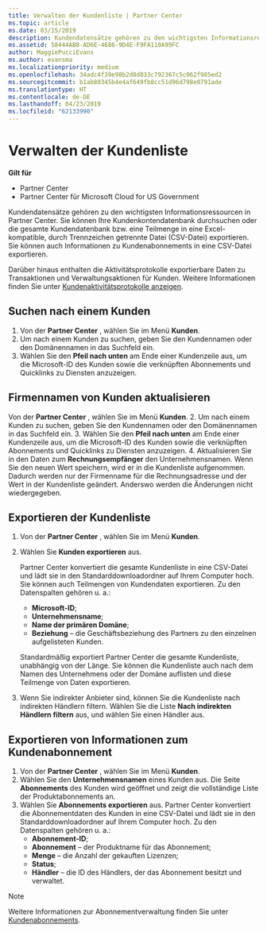 ```yaml
---
title: Verwalten der Kundenliste | Partner Center
ms.topic: article
ms.date: 03/15/2019
description: Kundendatensätze gehören zu den wichtigsten Informationsressourcen in Partner Center.
ms.assetid: 58444AB8-AD6E-4686-9D4E-F9FA110A99FC
author: MaggiePucciEvans
ms.author: evansma
ms.localizationpriority: medium
ms.openlocfilehash: 34adc4f39e98b2d8d033c792367c5c062f985ed2
ms.sourcegitcommit: b1ab80345b4e4af649fb8cc51d96d798e0791ade
ms.translationtype: HT
ms.contentlocale: de-DE
ms.lasthandoff: 04/23/2019
ms.locfileid: "62133990"
---
```

# <a name="manage-your-customer-list"></a>Verwalten der Kundenliste

**Gilt für**

-  Partner Center
-  Partner Center für Microsoft Cloud for US Government


Kundendatensätze gehören zu den wichtigsten Informationsressourcen in Partner Center. Sie können Ihre Kundenkontendatenbank durchsuchen oder die gesamte Kundendatenbank bzw. eine Teilmenge in eine Excel-kompatible, durch Trennzeichen getrennte Datei (CSV-Datei) exportieren. Sie können auch Informationen zu Kundenabonnements in eine CSV-Datei exportieren.

Darüber hinaus enthalten die Aktivitätsprotokolle exportierbare Daten zu Transaktionen und Verwaltungsaktionen für Kunden. Weitere Informationen finden Sie unter [Kundenaktivitätsprotokolle anzeigen](activity-logs.md).


## <a name="search-for-a-customer"></a>Suchen nach einem Kunden

1.  Von der **Partner Center** , wählen Sie im Menü **Kunden**.
2.  Um nach einem Kunden zu suchen, geben Sie den Kundennamen oder den Domänennamen in das Suchfeld ein.
3.  Wählen Sie den **Pfeil nach unten** am Ende einer Kundenzeile aus, um die Microsoft-ID des Kunden sowie die verknüpften Abonnements und Quicklinks zu Diensten anzuzeigen.

## <a name="update-a-customers-company-name"></a>Firmennamen von Kunden aktualisieren

Von der **Partner Center** , wählen Sie im Menü **Kunden**.
2.  Um nach einem Kunden zu suchen, geben Sie den Kundennamen oder den Domänennamen in das Suchfeld ein.
3.  Wählen Sie den **Pfeil nach unten** am Ende einer Kundenzeile aus, um die Microsoft-ID des Kunden sowie die verknüpften Abonnements und Quicklinks zu Diensten anzuzeigen.
4.  Aktualisieren Sie in den Daten zum **Rechnungsempfänger** den Unternehmensnamen. Wenn Sie den neuen Wert speichern, wird er in die Kundenliste aufgenommen. Dadurch werden nur der Firmenname für die Rechnungsadresse und der Wert in der Kundenliste geändert. Anderswo werden die Änderungen nicht wiedergegeben.

## <a name="export-your-customer-list"></a>Exportieren der Kundenliste

1.  Von der **Partner Center** , wählen Sie im Menü **Kunden**.
2.  Wählen Sie **Kunden exportieren** aus.

    Partner Center konvertiert die gesamte Kundenliste in eine CSV-Datei und lädt sie in den Standarddownloadordner auf Ihrem Computer hoch. Sie können auch Teilmengen von Kundendaten exportieren. Zu den Datenspalten gehören u. a.:

    -   **Microsoft-ID**;
    -   **Unternehmensname**;
    -   **Name der primären Domäne**;
    -   **Beziehung** – die Geschäftsbeziehung des Partners zu den einzelnen aufgelisteten Kunden.

    Standardmäßig exportiert Partner Center die gesamte Kundenliste, unabhängig von der Länge. Sie können die Kundenliste auch nach dem Namen des Unternehmens oder der Domäne auflisten und diese Teilmenge von Daten exportieren.

3.  Wenn Sie indirekter Anbieter sind, können Sie die Kundenliste nach indirekten Händlern filtern. Wählen Sie die Liste **Nach indirekten Händlern filtern** aus, und wählen Sie einen Händler aus.


## <a name="export-customer-subscription-information"></a>Exportieren von Informationen zum Kundenabonnement

1.  Von der **Partner Center** , wählen Sie im Menü **Kunden**.
2.  Wählen Sie den **Unternehmensnamen** eines Kunden aus. Die Seite **Abonnements** des Kunden wird geöffnet und zeigt die vollständige Liste der Produktabonnements an.
3.  Wählen Sie **Abonnements exportieren** aus. Partner Center konvertiert die Abonnementdaten des Kunden in eine CSV-Datei und lädt sie in den Standarddownloadordner auf Ihrem Computer hoch. Zu den Datenspalten gehören u. a.:
    -   **Abonnement-ID**;
    -   **Abonnement** – der Produktname für das Abonnement;
    -   **Menge** – die Anzahl der gekauften Lizenzen;
    -   **Status**;
    -   **Händler** – die ID des Händlers, der das Abonnement besitzt und verwaltet.

> [!NOTE]  
> Weitere Informationen zur Abonnementverwaltung finden Sie unter [Kundenabonnements](customer-subscriptions.md).

     

 

 



